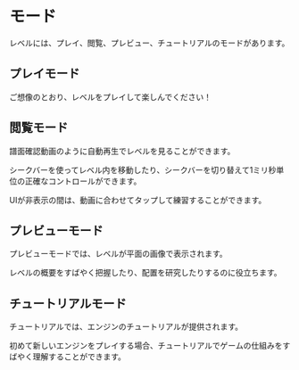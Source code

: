 # モード

レベルには、プレイ、閲覧、プレビュー、チュートリアルのモードがあります。

## プレイモード

ご想像のとおり、レベルをプレイして楽しんでください！

## 閲覧モード

譜面確認動画のように自動再生でレベルを見ることができます。

シークバーを使ってレベル内を移動したり、シークバーを切り替えて1ミリ秒単位の正確なコントロールができます。

UIが非表示の間は、動画に合わせてタップして練習することができます。

## プレビューモード

プレビューモードでは、レベルが平面の画像で表示されます。

レベルの概要をすばやく把握したり、配置を研究したりするのに役立ちます。

## チュートリアルモード

チュートリアルでは、エンジンのチュートリアルが提供されます。

初めて新しいエンジンをプレイする場合、チュートリアルでゲームの仕組みをすばやく理解することができます。
